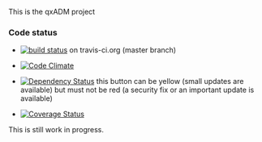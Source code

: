 This is the qxADM project


### Code status

* [![build status](https://secure.travis-ci.org/gitlabhq/gitlabhq.png)](https://travis-ci.org/kcris/qxAdm) on travis-ci.org (master branch)

* [![Code Climate](https://codeclimate.com/github/gitlabhq/gitlabhq.png)](https://codeclimate.com/github/kcris/qxAdm)

* [![Dependency Status](https://gemnasium.com/gitlabhq/gitlabhq.png)](https://gemnasium.com/kcris/qxADm) this button can be yellow (small updates are available) but must not be red (a security fix or an important update is available)

* [![Coverage Status](https://coveralls.io/repos/kcris/qxAdm/badge.png?branch=master)](https://coveralls.io/r/kcris/qxAdm)

This is still work in progress.
